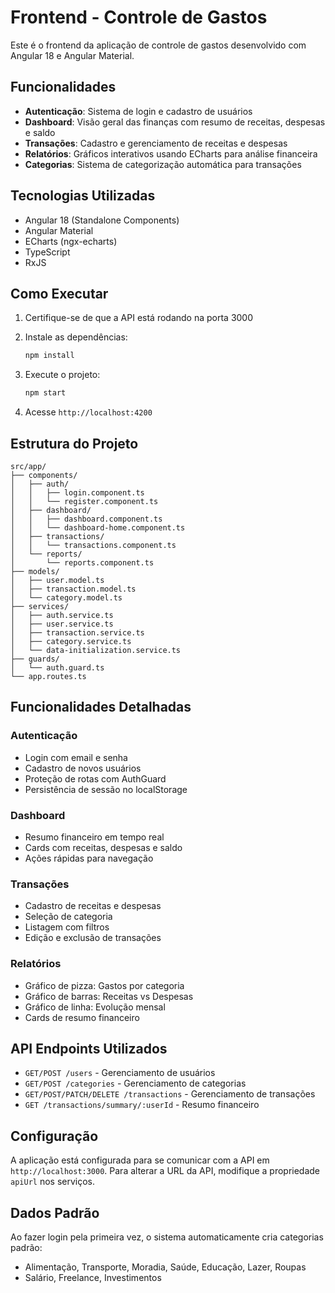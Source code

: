 # Frontend - Controle de Gastos

Este é o frontend da aplicação de controle de gastos desenvolvido com Angular 18 e Angular Material.

## Funcionalidades

- **Autenticação**: Sistema de login e cadastro de usuários
- **Dashboard**: Visão geral das finanças com resumo de receitas, despesas e saldo
- **Transações**: Cadastro e gerenciamento de receitas e despesas
- **Relatórios**: Gráficos interativos usando ECharts para análise financeira
- **Categorias**: Sistema de categorização automática para transações

## Tecnologias Utilizadas

- Angular 18 (Standalone Components)
- Angular Material
- ECharts (ngx-echarts)
- TypeScript
- RxJS

## Como Executar

1. Certifique-se de que a API está rodando na porta 3000
2. Instale as dependências:

   ```bash
   npm install
   ```

3. Execute o projeto:

   ```bash
   npm start
   ```

4. Acesse `http://localhost:4200`

## Estrutura do Projeto

```
src/app/
├── components/
│   ├── auth/
│   │   ├── login.component.ts
│   │   └── register.component.ts
│   ├── dashboard/
│   │   ├── dashboard.component.ts
│   │   └── dashboard-home.component.ts
│   ├── transactions/
│   │   └── transactions.component.ts
│   └── reports/
│       └── reports.component.ts
├── models/
│   ├── user.model.ts
│   ├── transaction.model.ts
│   └── category.model.ts
├── services/
│   ├── auth.service.ts
│   ├── user.service.ts
│   ├── transaction.service.ts
│   ├── category.service.ts
│   └── data-initialization.service.ts
├── guards/
│   └── auth.guard.ts
└── app.routes.ts
```

## Funcionalidades Detalhadas

### Autenticação

- Login com email e senha
- Cadastro de novos usuários
- Proteção de rotas com AuthGuard
- Persistência de sessão no localStorage

### Dashboard

- Resumo financeiro em tempo real
- Cards com receitas, despesas e saldo
- Ações rápidas para navegação

### Transações

- Cadastro de receitas e despesas
- Seleção de categoria
- Listagem com filtros
- Edição e exclusão de transações

### Relatórios

- Gráfico de pizza: Gastos por categoria
- Gráfico de barras: Receitas vs Despesas
- Gráfico de linha: Evolução mensal
- Cards de resumo financeiro

## API Endpoints Utilizados

- `GET/POST /users` - Gerenciamento de usuários
- `GET/POST /categories` - Gerenciamento de categorias
- `GET/POST/PATCH/DELETE /transactions` - Gerenciamento de transações
- `GET /transactions/summary/:userId` - Resumo financeiro

## Configuração

A aplicação está configurada para se comunicar com a API em `http://localhost:3000`. Para alterar a URL da API, modifique a propriedade `apiUrl` nos serviços.

## Dados Padrão

Ao fazer login pela primeira vez, o sistema automaticamente cria categorias padrão:

- Alimentação, Transporte, Moradia, Saúde, Educação, Lazer, Roupas
- Salário, Freelance, Investimentos
